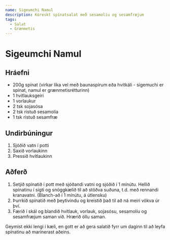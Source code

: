 ```yaml
---
name: Sigeumchi Namul
description: Kóreskt spínatsalat með sesamolíu og sesamfræjum
tags:
  - Salat
  - Grænmetis
---
```


# Sigeumchi Namul

## Hráefni

- 200g spínat (virkar líka vel með baunaspírum eða hvítkáli - sigemuchi er spínat, namul er grænmetisrétturinn)
- 1 hvítlauksgeiri
- 1 vorlaukur
- 2 tsk sojasósa
- 2 tsk ristuð sesamolía
- 1 tsk ristuð sesamfræ

## Undirbúningur

1. Sjóðið vatn í potti
1. Saxið vorlaukinn
1. Pressið hvítlaukinn

## Aðferð

1. Setjið spínatið í pott með sjóðandi vatni og sjóðið í 1 mínútu. Hellið spínatinu í sigti og snöggkælið til að stöðva suðuna, t.d. með rennandi kranavatni. (Blanch-að í 1 mínútu, á útlensku)
2. Þurrkið spínatið með þeytivindu og kreistið það til að ná meiri vökva úr því.
3. Færið í skál og blandið hvítlauk, vorlauk, sojasósu, sesamolíu og sesamfræjum saman við. Hrærið öllu saman.

Geymist ekki lengi í kæli, en gott er að gera salatið fyrr um daginn til að leyfa spínatinu að marinerast aðeins.
